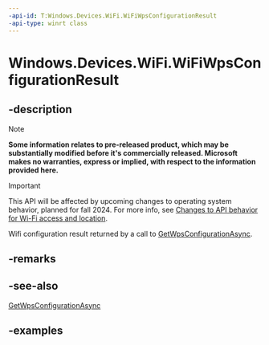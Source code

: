 ```yaml
---
-api-id: T:Windows.Devices.WiFi.WiFiWpsConfigurationResult
-api-type: winrt class
---
```


<!-- Class syntax.
public class WiFiWpsConfigurationResult 
-->

# Windows.Devices.WiFi.WiFiWpsConfigurationResult

## -description

> [!NOTE]
> **Some information relates to pre-released product, which may be substantially modified before it's commercially released. Microsoft makes no warranties, express or implied, with respect to the information provided here.**

> [!IMPORTANT]
> This API will be affected by upcoming changes to operating system behavior, planned for fall 2024. For more info, see [Changes to API behavior for Wi-Fi access and location](/windows/win32/nativewifi/wi-fi-access-location-changes).

Wifi configuration result returned by a call to [GetWpsConfigurationAsync](wifiadapter_getwpsconfigurationasync_1613138554.md).
## -remarks

## -see-also
[GetWpsConfigurationAsync](wifiadapter_getwpsconfigurationasync_1613138554.md)

## -examples
